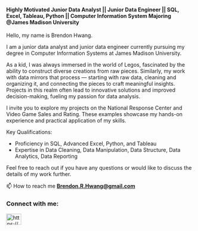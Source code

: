 
<h4 align="left">Highly Motivated Junior Data Analyst || Junior Data Engineer || SQL, Excel, Tableau, Python || Computer Information System Majoring @James Madison University</h4>

Hello, my name is Brendon Hwang. 

I am a junior data analyst and junior data engineer currently pursuing my degree in Computer Information Systems at James Madison University.

As a kid, I was always immersed in the world of Legos, fascinated by the ability to construct diverse creations from raw pieces. Similarly, my work with data mirrors that process — starting with raw data, cleaning and organizing it, and connecting the pieces to craft meaningful insights. Projects in this realm often lead to innovative solutions and improved decision-making, fueling my passion for data analysis. 

I invite you to explore my projects on the National Response Center and Video Game Sales and Rating. These examples showcase my hands-on experience and practical application of my skills.

Key Qualifications: 
* Proficiency in SQL, Advanced Excel, Python, and Tableau
* Expertise in Data Cleaning, Data Manipulation, Data Structure, Data Analytics, Data Reporting

Feel free to reach out if you have any questions or would like to discuss the details of my work further.

📫 How to reach me **Brendon.R.Hwang@gmail.com**

<h3 align="left">Connect with me:</h3>
<p align="left">
<a href="https://linkedin.com/in/brendon-jmu/" target="blank"><img align="center" src="https://raw.githubusercontent.com/rahuldkjain/github-profile-readme-generator/master/src/images/icons/Social/linked-in-alt.svg" alt="https://www.linkedin.com/in/brendon-jmu/" height="30" width="40" /></a>
</p>
